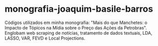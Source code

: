 # monografia-joaquim-basile-barros
Códigos utilizados em minha monografia: "Mais do que Manchetes: o Impacto de Tópicos na Mídia sobre o Preço das Ações da Petrobras". Englobam web scraping de notícias, tratamento de dados textuais, LDA, LASSO, VAR, FEVD e Local Projections.
